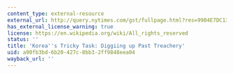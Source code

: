 ```yaml
---
content_type: external-resource
external_url: http://query.nytimes.com/gst/fullpage.html?res=9904E7DC1339F936A35752C0A9639C8B63&pagewanted=all
has_external_license_warning: true
license: https://en.wikipedia.org/wiki/All_rights_reserved
status: ''
title: 'Korea''s Tricky Task: Diggiing up Past Treachery'
uid: a90fb3bd-6b20-427c-8bb3-2ff9848eea04
wayback_url: ''
---
```

